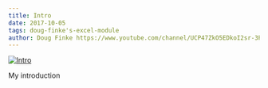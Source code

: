 ```yaml
---
title: Intro
date: 2017-10-05
tags: doug-finke's-excel-module
author: Doug Finke https://www.youtube.com/channel/UCP47ZkO5EDkoI2sr-3P4ShQ
---
```


[![Intro](https://i2.ytimg.com/vi/U3Ne_yX4tYo/hqdefault.jpg "Intro")](https://www.youtube.com/watch?v=U3Ne_yX4tYo)

My introduction
